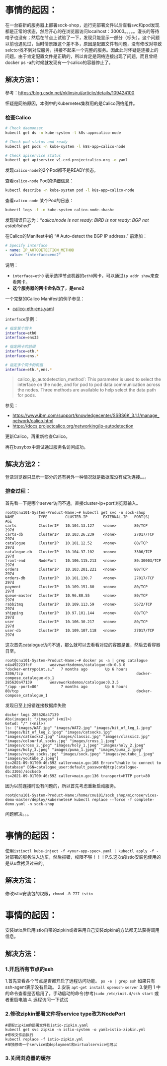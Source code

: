 # 事情的起因：
在一台崭新的服务器上部署sock-shop，运行完部署文件以后查看svc和pod发现都是正常的状态，然后开心的在浏览器访问localhost：30003。。。。。漫长的等待啥子也没有；然后在节点上试验了一下，发现只能显示一部分（标头）。这个问题以前也遇见过，当时情景跟这个差不多，原因是配置文件有问题，没有修改对导致selctor找不到对应服务，拼接不起来一个完整的服务。因此此时怀疑是连接上的问题。由于肯定配置文件是正确的，所以肯定是网络连接出现了问题，而且曾经docker ps -a的时候就发现有一个calico的容器停止了。

## 解决方法1：

参考：https://blog.csdn.net/nklinsirui/article/details/109424100

怀疑是网络原因，本例中的Kubernetes集群用的是Calico网络组件。

### 检查Calico

```bash
# Check daemonset 
kubectl get ds -n kube-system -l k8s-app=calico-node

# Check pod status and ready
kubectl get pods -n kube-system -l k8s-app=calico-node

# Check apiservice status
kubectl get apiservice v1.crd.projectcalico.org -o yaml
```

发现`calico-node`的2个Pod都不是READY状态。

查看`calico-node` Pod的详细信息：

```bash
kubectl describe -n kube-system pod -l k8s-app=calico-node
```

查看`calico-node` 某个Pod的日志：

```bash
kubectl logs -f -n kube-system calico-node-<hash>
```

发现错误日志为：“*calico/node is not ready: BIRD is not ready: BGP not established*“

在Calico的Manifest中的 “# Auto-detect the BGP IP address.” 前添加：

```yaml
# Specify interface
- name: IP_AUTODETECTION_METHOD
  value: "interface=eno2"
```

说明：

- `interface=eth0` 表示选择节点机器的`eth0`网卡，可以通过`ip addr show`来查看网卡。
- **这个服务器的网卡命名改了，是eno2**

一个完整的Calico Manifest的例子参见：

- [calico-eth-ens.yaml](https://github.com/cookcodeblog/k8s-deploy/blob/master/kubeadm_v1.19.3/calico/calico-eth-ens.yaml)

`interface`示例：

```bash
# 指定某个网卡
interface=eth0
interface=ens33

# 指定网卡的前缀
interface=eth.*
interface=ens.*

# 指定多个网卡的前缀
interface=eth.*,ens.*

```

> calico_ip_autodetection_method`: This parameter is used to select  the interface on the node, and for pod to pod data communication across  the nodes. Three methods are available to help select the data path for  pods.

参见：

- https://www.ibm.com/support/knowledgecenter/SSBS6K_3.1.1/manage_network/calico.html
- https://docs.projectcalico.org/networking/ip-autodetection

更新Calico，再重新检查Calico。

再在busybox中测试通过服务名访问成功。

## 解决方法2：
登录浏览器只显示一部分的还有另外一种情况就是数据库没有成功连接。。。

### 排查过程：

首先看一下是哪个server访问不通。直接cluster-ip+port浏览器输入。

```shell
root@cnu101-System-Product-Name:~# kubectl get svc -n sock-shop
NAME           TYPE        CLUSTER-IP       EXTERNAL-IP   PORT(S)        AGE
carts          ClusterIP   10.104.13.127    <none>        80/TCP         297d
carts-db       ClusterIP   10.103.26.239    <none>        27017/TCP      297d
catalogue      ClusterIP   10.101.12.52     <none>        80/TCP         297d
catalogue-db   ClusterIP   10.104.37.102    <none>        3306/TCP       297d
front-end      NodePort    10.106.115.213   <none>        80:30003/TCP   297d
orders         ClusterIP   10.103.201.221   <none>        80/TCP         297d
orders-db      ClusterIP   10.101.130.7     <none>        27017/TCP      297d
payment        ClusterIP   10.109.151.80    <none>        80/TCP         297d
queue-master   ClusterIP   10.96.80.55      <none>        80/TCP         297d
rabbitmq       ClusterIP   10.109.113.59    <none>        5672/TCP       297d
shipping       ClusterIP   10.97.101.144    <none>        80/TCP         297d
user           ClusterIP   10.106.30.217    <none>        80/TCP         297d
user-db        ClusterIP   10.109.107.118   <none>        27017/TCP      297d
```

这次首先catalogue访问不通，那么就可以去看看对应的容器是谁，然后去看容器日至。

```shell
root@cnu101-System-Product-Name:~# docker ps -a | grep catalogue
e4a492223fcf        weaveworksdemos/catalogue-db:0.3.0                              "docker-entrypoint.s…"   7 months ago        Up 6 hours                  3306/tcp                                                   docker-compose_catalogue-db_1
285620a47139        weaveworksdemos/catalogue:0.3.5                                 "/app -port=80"          7 months ago        Up 6 hours                  80/tcp                                                     docker-compose_catalogue_1

```

发现日至上报错连接数据库失败

```shell
docker logs 285620a47139
Abs(images): "/images" (<nil>)
Getwd: "/" (<nil>)
ls: ["images/WAT.jpg" "images/WAT2.jpg" "images/bit_of_leg_1.jpeg" "images/bit_of_leg_2.jpeg" "images/catsocks.jpg" "images/catsocks2.jpg" "images/classic.jpg" "images/classic2.jpg" "images/colourful_socks.jpg" "images/cross_1.jpeg" "images/cross_2.jpeg" "images/holy_1.jpeg" "images/holy_2.jpeg" "images/holy_3.jpeg" "images/puma_1.jpeg" "images/puma_2.jpeg" "images/rugby_socks.jpg" "images/sock.jpeg" "images/youtube_1.jpeg" "images/youtube_2.jpeg"]
ts=2021-09-01T00:46:59Z caller=main.go:108 Error="Unable to connect to Database" DSN=catalogue_user:default_password@tcp(catalogue-db:3306)/socksdb
ts=2021-09-01T00:46:59Z caller=main.go:136 transport=HTTP port=80
```

因为以前连接时没有问题的，所以首先考虑重新启动服务。

```shell
root@cnu101-System-Product-Name:/home/cnu101/sock_shop/microservices-demo-master/deploy/kubernetes# kubectl replace --force -f complete-demo.yaml -n sock-shop
```

问题解决。。。

# 事情的起因：
使用`istioctl kube-inject -f <your-app-spec>.yaml | kubectl apply -f -`对部署的服务注入边车，然后报错，权限不够！！！P.S.这次的istio安装包使用的是从u盘拷贝过来的。

## 解决方法：
修改istio安装包的权限，`chmod -R 777 istio`


# 事情的起因：
安装istio后启用istio自带的zipkin或者采用自己安装zipkin的方法都无法获得调用信息。
## 解决方法：
### 1.开启所有节点的ssh
1.首先查看各个节点是否都开启了远程访问功能。
`ps -e | grep ssh` 如果只有ssh-agent表示没有启动。
2.安装
`apt-get install openssh-server`
3.使用 1 中的命令查看是否启用了。手动启动的命令(参考)`sudo /etc/init.d/ssh start` 或者重启电脑
4. 远程访问一下试试
### 2.修改zipkin部署文件将service type改为NodePort
```shell
#提取zipkin的部署文件到istio-zipkin.yaml
kubectl get svc zipkin -n istio-system -o yaml>istio-zipkin.yml
#修改文件后执行
kubectl replace -f istio-zipkin.yml
#单独修改一个service或deployment和virtualservice也可以
```
### 3.关闭浏览器的缓存


